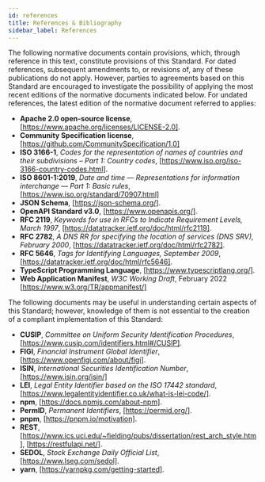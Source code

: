```yaml
---
id: references
title: References & Bibliography
sidebar_label: References
---
```



The following normative documents contain provisions, which, through reference in this text, constitute provisions of this Standard. For dated references, subsequent amendments to, or revisions of, any of these publications do not apply. However, parties to agreements based on this Standard are encouraged to investigate the possibility of applying the most recent editions of the normative documents indicated below. For undated references, the latest edition of the normative document referred to applies:

- **Apache 2.0 open-source license**, [https://www.apache.org/licenses/LICENSE-2.0].
- **Community Specification license**, [https://github.com/CommunitySpecification/1.0]
- **ISO 3166-1**, _Codes for the representation of names of countries and their subdivisions – Part 1: Country codes_, [https://www.iso.org/iso-3166-country-codes.html].
- **ISO 8601-1:2019**, _Date and time — Representations for information interchange — Part 1: Basic rules_, [https://www.iso.org/standard/70907.html]
- **JSON Schema**, [https://json-schema.org/].
- **OpenAPI Standard v3.0**, [https://www.openapis.org/].
- **RFC 2119**, _Keywords for use in RFCs to Indicate Requirement Levels, March 1997_, [https://datatracker.ietf.org/doc/html/rfc2119].
- **RFC 2782**, _A DNS RR for specifying the location of services (DNS SRV), February 2000_, [https://datatracker.ietf.org/doc/html/rfc2782].
- **RFC 5646**, _Tags for Identifying Languages, September 2009_, [https://datatracker.ietf.org/doc/html/rfc5646].
- **TypeScript Programming Language**, [https://www.typescriptlang.org/].
- **Web Application Manifest**, _W3C Working Draft_, February 2022 [https://www.w3.org/TR/appmanifest/]

The following documents may be useful in understanding certain aspects of this Standard; however, knowledge of them is not essential to the creation of a compliant implementation of this Standard:

- **CUSIP**, _Committee on Uniform Security Identification Procedures_, [https://www.cusip.com/identifiers.html#/CUSIP].
- **FIGI**, _Financial Instrument Global Identifier_, [https://www.openfigi.com/about/figi].
- **ISIN**, _International Securities Identification Number_, [https://www.isin.org/isin/]
- **LEI**, _Legal Entity Identifier based on the ISO 17442 standard_, [https://www.legalentityidentifier.co.uk/what-is-lei-code/].
- **npm**,  [https://docs.npmjs.com/about-npm].
- **PermID**, _Permanent Identifiers_, [https://permid.org/].
- **pnpm**, [https://pnpm.io/motivation].
- **REST**, [https://www.ics.uci.edu/~fielding/pubs/dissertation/rest_arch_style.htm], [https://restfulapi.net/].
- **SEDOL**, _Stock Exchange Daily Official List_, [https://www.lseg.com/sedol].
- **yarn**, [https://yarnpkg.com/getting-started].
